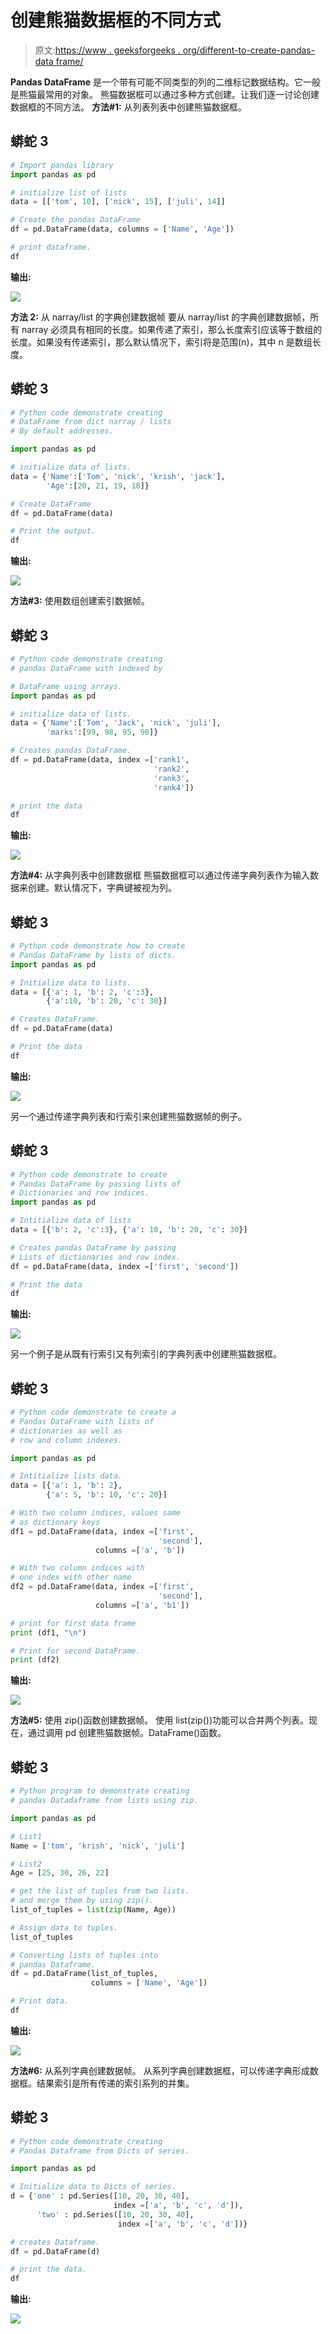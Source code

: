 # 创建熊猫数据框的不同方式

> 原文:[https://www . geeksforgeeks . org/different-to-create-pandas-data frame/](https://www.geeksforgeeks.org/different-ways-to-create-pandas-dataframe/)

**Pandas DataFrame** 是一个带有可能不同类型的列的二维标记数据结构。它一般是熊猫最常用的对象。
熊猫数据框可以通过多种方式创建。让我们逐一讨论创建数据框的不同方法。
**方法#1:** 从列表列表中创建熊猫数据框。

## 蟒蛇 3

```py
# Import pandas library
import pandas as pd

# initialize list of lists
data = [['tom', 10], ['nick', 15], ['juli', 14]]

# Create the pandas DataFrame
df = pd.DataFrame(data, columns = ['Name', 'Age'])

# print dataframe.
df
```

**输出:**

![](img/a727673fee61e4c5216b49a8297de4cb.png)

**方法 2:** 从 narray/list 的字典创建数据帧
要从 narray/list 的字典创建数据帧，所有 narray 必须具有相同的长度。如果传递了索引，那么长度索引应该等于数组的长度。如果没有传递索引，那么默认情况下，索引将是范围(n)，其中 n 是数组长度。

## 蟒蛇 3

```py
# Python code demonstrate creating 
# DataFrame from dict narray / lists 
# By default addresses.

import pandas as pd

# initialize data of lists.
data = {'Name':['Tom', 'nick', 'krish', 'jack'],
        'Age':[20, 21, 19, 18]}

# Create DataFrame
df = pd.DataFrame(data)

# Print the output.
df
```

**输出:**

![](img/92fdf17343ca0edc1132f0e78fa581a7.png)

**方法#3:** 使用数组创建索引数据帧。

## 蟒蛇 3

```py
# Python code demonstrate creating 
# pandas DataFrame with indexed by 

# DataFrame using arrays.
import pandas as pd

# initialize data of lists.
data = {'Name':['Tom', 'Jack', 'nick', 'juli'],
        'marks':[99, 98, 95, 90]}

# Creates pandas DataFrame.
df = pd.DataFrame(data, index =['rank1',
                                'rank2',
                                'rank3',
                                'rank4'])

# print the data
df
```

**输出:**

![](img/82195a642773f0101c26acc8d2926773.png)

**方法#4:** 从字典列表中创建数据框
熊猫数据框可以通过传递字典列表作为输入数据来创建。默认情况下，字典键被视为列。

## 蟒蛇 3

```py
# Python code demonstrate how to create 
# Pandas DataFrame by lists of dicts.
import pandas as pd

# Initialize data to lists.
data = [{'a': 1, 'b': 2, 'c':3},
        {'a':10, 'b': 20, 'c': 30}]

# Creates DataFrame.
df = pd.DataFrame(data)

# Print the data
df
```

**输出:**

![](img/a1599441a5bb9487f86c9026d445677f.png)

另一个通过传递字典列表和行索引来创建熊猫数据帧的例子。

## 蟒蛇 3

```py
# Python code demonstrate to create
# Pandas DataFrame by passing lists of 
# Dictionaries and row indices.
import pandas as pd

# Intitialize data of lists 
data = [{'b': 2, 'c':3}, {'a': 10, 'b': 20, 'c': 30}]

# Creates pandas DataFrame by passing 
# Lists of dictionaries and row index.
df = pd.DataFrame(data, index =['first', 'second'])

# Print the data
df
```

**输出:**

![](img/938ca8130018afedf758d021a0edd075.png)

另一个例子是从既有行索引又有列索引的字典列表中创建熊猫数据框。

## 蟒蛇 3

```py
# Python code demonstrate to create a
# Pandas DataFrame with lists of 
# dictionaries as well as 
# row and column indexes.

import pandas as pd

# Intitialize lists data.
data = [{'a': 1, 'b': 2},
        {'a': 5, 'b': 10, 'c': 20}]

# With two column indices, values same 
# as dictionary keys
df1 = pd.DataFrame(data, index =['first',
                                 'second'],
                   columns =['a', 'b'])

# With two column indices with 
# one index with other name
df2 = pd.DataFrame(data, index =['first',
                                 'second'],
                   columns =['a', 'b1'])

# print for first data frame
print (df1, "\n")

# Print for second DataFrame.
print (df2)
```

**输出:**

![](img/45b4fb41141564df7117241830be9c5d.png)

**方法#5:** 使用 zip()函数创建数据帧。
使用 list(zip())功能可以合并两个列表。现在，通过调用 pd 创建熊猫数据帧。DataFrame()函数。

## 蟒蛇 3

```py
# Python program to demonstrate creating 
# pandas Datadaframe from lists using zip. 

import pandas as pd 

# List1 
Name = ['tom', 'krish', 'nick', 'juli'] 

# List2 
Age = [25, 30, 26, 22] 

# get the list of tuples from two lists. 
# and merge them by using zip(). 
list_of_tuples = list(zip(Name, Age)) 

# Assign data to tuples. 
list_of_tuples  

# Converting lists of tuples into 
# pandas Dataframe. 
df = pd.DataFrame(list_of_tuples,
                  columns = ['Name', 'Age']) 

# Print data. 
df 
```

**输出:**

![](img/adb0882ac741c53d8f7936d7252a565a.png)

**方法#6:** 从系列字典创建数据帧。
从系列字典创建数据框，可以传递字典形成数据框。结果索引是所有传递的索引系列的并集。

## 蟒蛇 3

```py
# Python code demonstrate creating
# Pandas Dataframe from Dicts of series.

import pandas as pd

# Initialize data to Dicts of series.
d = {'one' : pd.Series([10, 20, 30, 40],
                       index =['a', 'b', 'c', 'd']),
      'two' : pd.Series([10, 20, 30, 40],
                        index =['a', 'b', 'c', 'd'])}

# creates Dataframe.
df = pd.DataFrame(d)

# print the data.
df
```

**输出:**

![](img/2eda20af77cad1ba8dd2ba09847d36da.png)